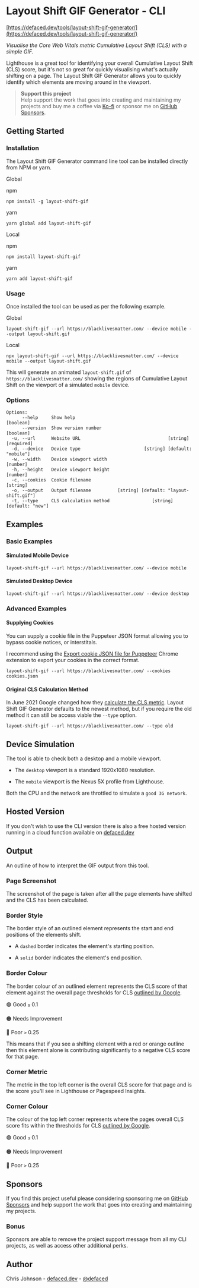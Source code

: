 # Layout Shift GIF Generator - CLI

[https://defaced.dev/tools/layout-shift-gif-generator/](https://defaced.dev/tools/layout-shift-gif-generator/)

_Visualise the Core Web Vitals metric Cumulative Layout Shift (CLS) with a simple GIF._

Lighthouse is a great tool for identifying your overall Cumulative Layout Shift (CLS) score, but it's not so great for quickly visualising what's actually shifting on a page. The Layout Shift GIF Generator allows you to quickly identify which elements are moving around in the viewport.

> **Support this project** <br/> Help support the work that goes into creating and maintaining my projects and buy me a coffee via [Ko-fi](https://ko-fi.com/defaced) or sponsor me on [GitHub Sponsors](https://github.com/sponsors/workeffortwaste/).

## Getting Started

### Installation

The Layout Shift GIF Generator command line tool can be installed directly from NPM or yarn.

Global

npm
```
npm install -g layout-shift-gif
```

yarn
```
yarn global add layout-shift-gif
```

Local

npm
```
npm install layout-shift-gif
```

yarn
```
yarn add layout-shift-gif
```

### Usage

Once installed the tool can be used as per the following example.

Global
```
layout-shift-gif --url https://blacklivesmatter.com/ --device mobile --output layout-shift.gif
```

Local
```
npx layout-shift-gif --url https://blacklivesmatter.com/ --device mobile --output layout-shift.gif
```


This will generate an animated `layout-shift.gif` of `https://blacklivesmatter.com/` showing the regions of Cumulative Layout Shift on the viewport of a simulated `mobile` device.

### Options

```
Options:
      --help     Show help                                             [boolean]
      --version  Show version number                                   [boolean]
  -u, --url      Website URL                                 [string] [required]
  -d, --device   Device type                        [string] [default: "mobile"]
  -w, --width    Device viewport width                                  [number]
  -h, --height   Device viewport height                                 [number]
  -c, --cookies  Cookie filename                                        [string]
  -o, --output   Output filename          [string] [default: "layout-shift.gif"]
  -t, --type     CLS calculation method                [string] [default: "new"]
```
## Examples
### Basic Examples

#### Simulated Mobile Device

```
layout-shift-gif --url https://blacklivesmatter.com/ --device mobile
```

#### Simulated Desktop Device

```
layout-shift-gif --url https://blacklivesmatter.com/ --device desktop
```

### Advanced Examples

#### Supplying Cookies

You can supply a cookie file in the Puppeteer JSON format allowing you to bypass cookie notices, or interstitals.

I recommend using the [Export cookie JSON file for Puppeteer](https://chrome.google.com/webstore/detail/%E3%82%AF%E3%83%83%E3%82%AD%E3%83%BCjson%E3%83%95%E3%82%A1%E3%82%A4%E3%83%AB%E5%87%BA%E5%8A%9B-for-puppet/nmckokihipjgplolmcmjakknndddifde?hl=en) Chrome extension to export your cookies in the correct format.

```
layout-shift-gif --url https://blacklivesmatter.com/ --cookies cookies.json
```

#### Original CLS Calculation Method

In June 2021 Google changed how they [calculate the CLS metric](https://web.dev/cls-web-tooling/). Layout Shift GIF Generator defaults to the newest method, but if you require the old method it can still be access viable the `--type` option.


```
layout-shift-gif --url https://blacklivesmatter.com/ --type old
```


## Device Simulation

The tool is able to check both a desktop and a mobile viewport.

- The `desktop` viewport is a standard 1920x1080 resolution.

- The `mobile` viewport is the Nexus 5X profile from Lighthouse.

Both the CPU and the network are throttled to simulate a `good 3G network`.

## Hosted Version

If you don't wish to use the CLI version there is also a free hosted version running in a cloud function available on [defaced.dev](https://defaced.dev/tools/layout-shift-gif-generator/)

## Output

An outline of how to interpret the GIF output from this tool.

### Page Screenshot

The screenshot of the page is taken after all the page elements have shifted and the CLS has been calculated.

### Border Style

The border style of an outlined element represents the start and end positions of the elements shift.

- A `dashed` border indicates the element's starting position.

- A `solid` border indicates the element's end position.

### Border Colour

The border colour of an outlined element represents the CLS score of that element against the overall page thresholds for CLS [outlined by Google](https://web.dev/defining-core-web-vitals-thresholds/).

🟢 Good `≤` 0.1  

🟠 Needs Improvement 	

🔴 Poor `>` 0.25 

This means that if you see a shifting element with a red or orange outline then this element alone is contributing significantly to a negative CLS score for that page.

### Corner Metric

The metric in the top left corner is the overall CLS score for that page and is the score you'll see in Lighthouse or Pagespeed Insights.

### Corner Colour

The colour of the top left corner represents where the pages overall CLS score fits within the thresholds for CLS [outlined by Google](https://web.dev/defining-core-web-vitals-thresholds/).

🟢 Good `≤` 0.1  

🟠 Needs Improvement 	

🔴 Poor `>` 0.25 

## Sponsors

If you find this project useful please considering sponsoring me on [GitHub Sponsors](https://github.com/sponsors/workeffortwaste/) and help support the work that goes into creating and maintaining my projects.
### Bonus

Sponsors are able to remove the project support message from all my CLI projects, as well as access other additional perks.

## Author

Chris Johnson - [defaced.dev](https://defaced.dev) - [@defaced](http://twitter.co.uk/defaced/)
            
